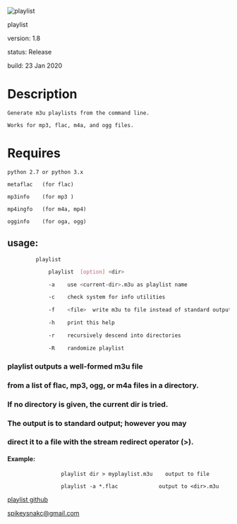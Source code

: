 ![playlist](https://github.com/spikeysnack/playlist/doc/playlist.png "playlist logo")

playlist 

version: 1.8 

status: Release 

build: 23 Jan 2020


Description
===========

	Generate m3u playlists from the command line.

	Works for mp3, flac, m4a, and ogg files.

Requires
========
	python 2.7 or python 3.x
	
	metaflac   (for flac)

	mp3info    (for mp3 )

	mp4ingfo   (for m4a, mp4)

	ogginfo    (for oga, ogg)


##      usage:

             playlist

```bash
             playlist  [option] <dir>

             -a    use <current-dir>.m3u as playlist name

             -c    check system for info utilities

             -f    <file>  write m3u to file instead of standard output

             -h    print this help

             -r    recursively descend into directories

             -R    randomize playlist

```

###            playlist outputs a well-formed m3u file
###            from a list of flac, mp3, ogg, or m4a files in a directory.
###            If no directory is given, the current dir is tried.
###            The output is to standard output; however you may
###            direct it to a file with the stream redirect operator (>).

####            Example:

                     playlist dir > myplaylist.m3u    output to file
               
                     playlist -a *.flac             output to <dir>.m3u
	           
                          
	                    

[playlist github](https://github.com/spikeysnack/playlist)


[spikeysnakc@gmail.com](spikeysnack@gmail.com)
